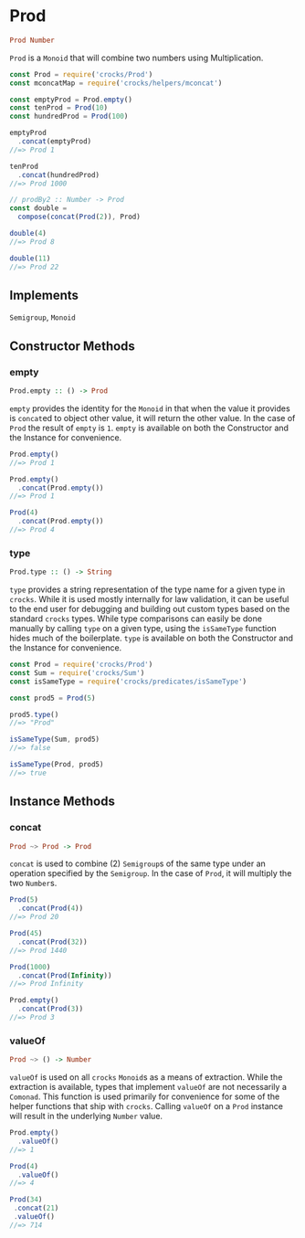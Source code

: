# Prod
```haskell
Prod Number
```
`Prod` is a `Monoid` that will combine two numbers using Multiplication.

```js
const Prod = require('crocks/Prod')
const mconcatMap = require('crocks/helpers/mconcat')

const emptyProd = Prod.empty()
const tenProd = Prod(10)
const hundredProd = Prod(100)

emptyProd
  .concat(emptyProd)
//=> Prod 1

tenProd
  .concat(hundredProd)
//=> Prod 1000

// prodBy2 :: Number -> Prod
const double =
  compose(concat(Prod(2)), Prod)

double(4)
//=> Prod 8

double(11)
//=> Prod 22
```

## Implements
`Semigroup`, `Monoid`

## Constructor Methods

### empty
```haskell
Prod.empty :: () -> Prod
```

`empty` provides the identity for the `Monoid` in that when the value it provides is `concat`ed to object other value, it will return the other value. In the case of `Prod` the result of `empty` is `1`. `empty` is available on both the Constructor and the Instance for convenience.
```js
Prod.empty()
//=> Prod 1

Prod.empty()
  .concat(Prod.empty())
//=> Prod 1

Prod(4)
  .concat(Prod.empty())
//=> Prod 4
```


### type
```haskell
Prod.type :: () -> String
```

`type` provides a string representation of the type name for a given type in `crocks`. While it is used mostly internally for law validation, it can be useful to the end user for debugging and building out custom types based on the standard `crocks` types. While type comparisons can easily be done manually by calling `type` on a given type, using the `isSameType` function hides much of the boilerplate. `type` is available on both the Constructor and the Instance for convenience.

```js
const Prod = require('crocks/Prod')
const Sum = require('crocks/Sum')
const isSameType = require('crocks/predicates/isSameType')

const prod5 = Prod(5)

prod5.type()
//=> "Prod"

isSameType(Sum, prod5)
//=> false

isSameType(Prod, prod5)
//=> true
```

## Instance Methods

### concat
```haskell
Prod ~> Prod -> Prod
```

`concat` is used to combine (2) `Semigroup`s of the same type under an operation specified by the `Semigroup`. In the case of `Prod`, it will multiply the two `Number`s.

```js
Prod(5)
  .concat(Prod(4))
//=> Prod 20

Prod(45)
  .concat(Prod(32))
//=> Prod 1440

Prod(1000)
  .concat(Prod(Infinity))
//=> Prod Infinity

Prod.empty()
  .concat(Prod(3))
//=> Prod 3
```

### valueOf
```haskell
Prod ~> () -> Number
```

`valueOf` is used on all `crocks` `Monoid`s as a means of extraction. While the extraction is available, types that implement `valueOf` are not necessarily a `Comonad`. This function is used primarily for convenience for some of the helper functions that ship with `crocks`. Calling `valueOf` on a `Prod` instance will result in the underlying `Number` value.

```js
Prod.empty()
  .valueOf()
//=> 1

Prod(4)
  .valueOf()
//=> 4

Prod(34)
 .concat(21)
 .valueOf()
//=> 714
```
